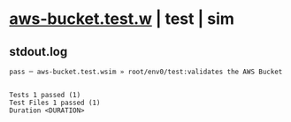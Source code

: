 # [aws-bucket.test.w](../../../../../../examples/tests/sdk_tests/bucket/aws-bucket.test.w) | test | sim

## stdout.log
```log
pass ─ aws-bucket.test.wsim » root/env0/test:validates the AWS Bucket
 
 
Tests 1 passed (1)
Test Files 1 passed (1)
Duration <DURATION>
```

